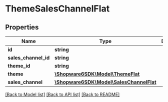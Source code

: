 # ThemeSalesChannelFlat

## Properties
Name | Type | Description | Notes
------------ | ------------- | ------------- | -------------
**id** | **string** |  | [optional] 
**sales_channel_id** | **string** |  | 
**theme_id** | **string** |  | 
**theme** | [**\Shopware6SDK\Model\ThemeFlat**](ThemeFlat.md) |  | [optional] 
**sales_channel** | [**\Shopware6SDK\Model\SalesChannelFlat**](SalesChannelFlat.md) |  | [optional] 

[[Back to Model list]](../../README.md#documentation-for-models) [[Back to API list]](../../README.md#documentation-for-api-endpoints) [[Back to README]](../../README.md)

